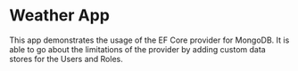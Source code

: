 # Weather App
This app demonstrates the usage of the EF Core provider for MongoDB.
It is able to go about the limitations of the provider by adding custom data stores for the Users and Roles.